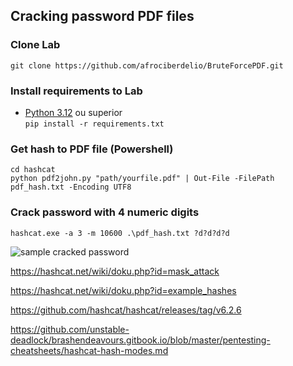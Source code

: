 ## Cracking password PDF files

### Clone Lab
```git clone https://github.com/afrociberdelio/BruteForcePDF.git```

### Install requirements to Lab
- [Python 3.12](https://www.python.org/downloads/release/python-3120/) ou superior  
```pip install -r requirements.txt```

### Get hash to PDF file (Powershell)
```cd hashcat```  
```python pdf2john.py "path/yourfile.pdf" | Out-File -FilePath pdf_hash.txt -Encoding UTF8```

### Crack password with 4 numeric digits
```hashcat.exe -a 3 -m 10600 .\pdf_hash.txt ?d?d?d?d```

<img src="https://miro.medium.com/v2/resize:fit:2000/format:webp/0*sw_2l_KnwEQmKVUg" alt="sample cracked password">

https://hashcat.net/wiki/doku.php?id=mask_attack

https://hashcat.net/wiki/doku.php?id=example_hashes

https://github.com/hashcat/hashcat/releases/tag/v6.2.6

https://github.com/unstable-deadlock/brashendeavours.gitbook.io/blob/master/pentesting-cheatsheets/hashcat-hash-modes.md
